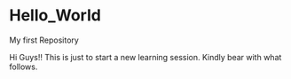 # Hello_World
My first Repository

Hi Guys!! This is just to start a new learning session. 
Kindly bear with what follows.
